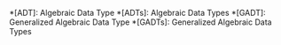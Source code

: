 *[ADT]: Algebraic Data Type
*[ADTs]: Algebraic Data Types
*[GADT]: Generalized Algebraic Data Type
*[GADTs]: Generalized Algebraic Data Types
